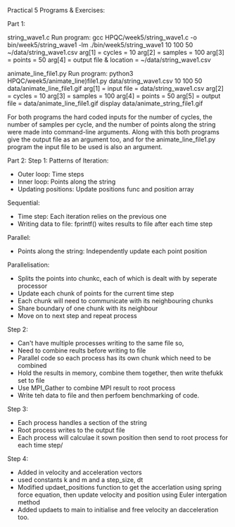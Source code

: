 Practical 5 Programs & Exercises:

Part 1:

string_wave1.c
Run program: 
gcc HPQC/week5/string_wave1.c -o bin/week5/string_wave1 -lm
./bin/week5/string_wave1 10 100 50 ~/data/string_wave1.csv
arg[1] = cycles = 10
arg[2] = samples = 100
arg[3] = points = 50
arg[4] = output file & location = ~/data/string_wave1.csv

animate_line_file1.py
Run program:
python3 HPQC/week5/animate_line)file1.py data/string_wave1.csv  10 100 50 data/animate_line_file1.gif
arg[1] = input file = data/string_wave1.csv
arg[2] = cycles = 10
arg[3] = samples = 100
arg[4] = points = 50
arg[5] = output file = data/animate_line_file1.gif
display data/animate_string_file1.gif

For both programs the hard coded inputs for the number of cycles, the number of samples per cycle,
and the number of points along the string were made into command-line arguments. 
Along with this both programs give the output file as an argument too,
and for the animate_line_file1.py program the input file to be used is also an argument.

Part 2:
Step 1:
Patterns of Iteration:
- Outer loop: Time steps
- Inner loop: Points along the string
- Updating positions: Update positions func and position array

Sequential:
- Time step: Each iteration relies on the previous one
- Writing data to file: fprintf() wites results to file after each time step

Parallel: 
- Points along the string: Independently update each point position

Parallelisation:
- Splits the points into chunkc, each of which is dealt with by seperate processor
- Update each chunk of points for the current time step
- Each chunk will need to communicate with its neighbouring chunks
- Share boundary of one chunk with its neighbour
- Move on to next step and repeat process

Step 2: 
- Can't have multiple processes writing to the same file so,
- Need to combine reults before writing to file
- Parallel code so each process has its own chunk which need to be combined
- Hold the results in memory, combine them together, then write thefukk set to file
- Use MPI_Gather to combine MPI result to root process
- Write teh data to file and then perfoem benchmarking of code.

Step 3:
- Each process handles a section of the string
- Root process writes to the output file
- Each process will calculae it sown position then send to root process for each time step/

Step 4:
- Added in velocity and acceleration vectors
- used constants k and m and a step_size, dt
- Modified updaet_positions function to get the accerlation using spring force equation, then update velocity and position using Euler intergation method
- Added updaets to main to initialise and free velocity an dacceleration too.
